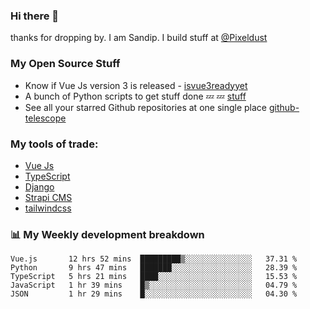 ### Hi there 👋

thanks for dropping by.
I am Sandip. I build stuff at [@Pixeldust](github.com/pixeldust-in/)

###  **My Open Source Stuff**

 - Know if Vue Js version 3 is released -  [isvue3readyyet](https://github.com/sandiprb/isvue3readyyet)
 - A bunch of Python scripts to get stuff done 💤 💤 [stuff](https://github.com/sandiprb/stuff)
 - See all your starred Github repositories at one single place [github-telescope](https://github.com/sandiprb/github-telescope)



###  **My tools of trade:**
 - [Vue Js](https://github.com/vuejs/vue/)
 - [TypeScript](https://github.com/microsoft/TypeScript)
 - [Django](github.com/django/django)
 - [Strapi CMS](github.com/strapi/strapi)
 - [tailwindcss](https://github.com/tailwindlabs/tailwindcss)


###  📊 **My Weekly development breakdown**
<!--START_SECTION:waka-->
```text
Vue.js       12 hrs 52 mins  █████████▒░░░░░░░░░░░░░░░   37.31 % 
Python       9 hrs 47 mins   ███████░░░░░░░░░░░░░░░░░░   28.39 % 
TypeScript   5 hrs 21 mins   ████░░░░░░░░░░░░░░░░░░░░░   15.53 % 
JavaScript   1 hr 39 mins    █▒░░░░░░░░░░░░░░░░░░░░░░░   04.79 % 
JSON         1 hr 29 mins    █░░░░░░░░░░░░░░░░░░░░░░░░   04.30 % 
```
<!--END_SECTION:waka-->
